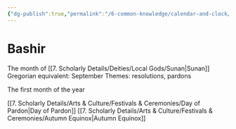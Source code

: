 ```yaml
---
{"dg-publish":true,"permalink":"/6-common-knowledge/calendar-and-clock/months/bashir/"}
---
```


# Bashir

The month of [[7. Scholarly Details/Deities/Local Gods/Sunan\|Sunan]]
Gregorian equivalent: September
Themes: resolutions, pardons


The first month of the year

[[7. Scholarly Details/Arts & Culture/Festivals & Ceremonies/Day of Pardon\|Day of Pardon]] 
[[7. Scholarly Details/Arts & Culture/Festivals & Ceremonies/Autumn Equinox\|Autumn Equinox]] 

